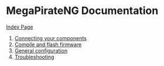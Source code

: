 MegaPirateNG Documentation
============================

[Index Page](https://megapirateng.github.io/Docs/)

1. [Connecting your components](https://megapirateng.github.io/Docs/documentation/connecting_components)
2. [Compile and flash firmware](https://megapirateng.github.io/Docs/documentation/compile)
3. [General configuration](https://megapirateng.github.io/Docs/documentation/general_configuration)
4. [Troubleshooting](https://megapirateng.github.io/Docs/documentation/troubleshooting)
